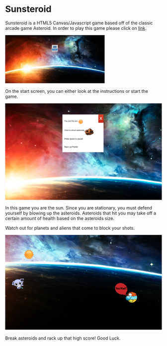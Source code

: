 # Sunsteroid

Sunsteroid is a HTML5 Canvas/Javascript game based off of the classic arcade
game Asteroid. In order to play this game please click on [link].

![start]

On the start screen, you can either look at the instructions or start
the game.

![instructions]

 In this game you are the sun. Since you are stationary, you must
defend yourself by blowing up the asteroids. Asteroids that hit you
may take off a certain amount of health based on the asteroids size.



Watch out for planets and aliens that come to block your shots.

![blocked]


Break asteroids and rack up that high score! Good Luck.

[link]: http://dskuang.github.io/Sunsteroid/#
[instructions]: ./pictures/instructions.png
[blocked]: ./pictures/blocked.png
[start]: ./pictures/start.gif
